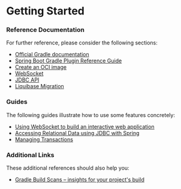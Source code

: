 # Getting Started

### Reference Documentation
For further reference, please consider the following sections:

* [Official Gradle documentation](https://docs.gradle.org)
* [Spring Boot Gradle Plugin Reference Guide](https://docs.spring.io/spring-boot/docs/3.2.5/gradle-plugin/reference/html/)
* [Create an OCI image](https://docs.spring.io/spring-boot/docs/3.2.5/gradle-plugin/reference/html/#build-image)
* [WebSocket](https://docs.spring.io/spring-boot/docs/3.2.5/reference/htmlsingle/index.html#messaging.websockets)
* [JDBC API](https://docs.spring.io/spring-boot/docs/3.2.5/reference/htmlsingle/index.html#data.sql)
* [Liquibase Migration](https://docs.spring.io/spring-boot/docs/3.2.5/reference/htmlsingle/index.html#howto.data-initialization.migration-tool.liquibase)

### Guides
The following guides illustrate how to use some features concretely:

* [Using WebSocket to build an interactive web application](https://spring.io/guides/gs/messaging-stomp-websocket/)
* [Accessing Relational Data using JDBC with Spring](https://spring.io/guides/gs/relational-data-access/)
* [Managing Transactions](https://spring.io/guides/gs/managing-transactions/)

### Additional Links
These additional references should also help you:

* [Gradle Build Scans – insights for your project's build](https://scans.gradle.com#gradle)

